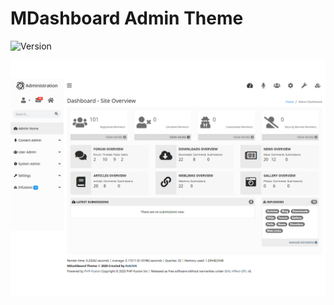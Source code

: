 # MDashboard Admin Theme

![Version](https://img.shields.io/badge/Version-1.4-blue.svg)

![Preview](screenshot.jpg)
